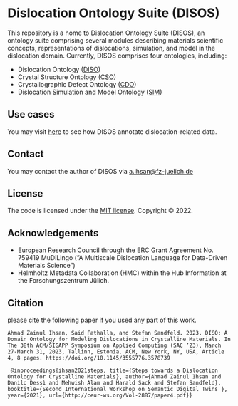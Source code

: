 # Dislocation Ontology Suite (DISOS)
This repository is a home to Dislocation Ontology Suite (DISOS), an ontology suite comprising several modules describing materials scientific concepts, representations of dislocations, simulation, and model in the dislocation domain. Currently, DISOS comprises four ontologies, including: 
* Dislocation Ontology ([DISO](./DISO))
* Crystal Structure Ontology ([CSO](./CSO))
* Crystallographic Defect Ontology ([CDO](./CDO))
* Dislocation Simulation and Model Ontology ([SIM](./SIM))

## Use cases
You may visit [here](./use-cases) to see how DISOS annotate dislocation-related data.

## Contact
You may contact the author of DISOS via a.ihsan@fz-juelich.de

## License
The code is licensed under the [MIT license](./LICENSE). Copyright © 2022.

## Acknowledgements
* European Research Council through the ERC Grant Agreement No. 759419 MuDiLingo (”A Multiscale Dislocation Language for Data-Driven Materials Science”)
* Helmholtz Metadata Collaboration (HMC) within the Hub Information at the Forschungszentrum Jülich.

## Citation 
please cite the following paper if you used any part of this work. 

`
Ahmad Zainul Ihsan, Said Fathalla, and Stefan Sandfeld. 2023. DISO: A Domain
Ontology for Modeling Dislocations in Crystalline Materials. In The 38th
ACM/SIGAPP Symposium on Applied Computing (SAC ’23), March 27-March
31, 2023, Tallinn, Estonia. ACM, New York, NY, USA, Article 4, 8 pages.
https://doi.org/10.1145/3555776.3578739
`

`
@inproceedings{ihsan2021steps,
title={Steps towards a Dislocation Ontology for Crystalline Materials},
author={Ahmad Zainul Ihsan and Danilo Dessì and Mehwish Alam and Harald Sack and Stefan Sandfeld},
booktitle={Second International Workshop on Semantic Digital Twins },
year={2021},
url={http://ceur-ws.org/Vol-2887/paper4.pdf}}`
